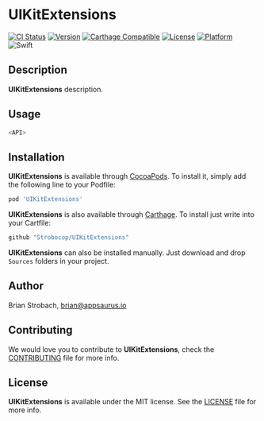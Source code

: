 # UIKitExtensions

[![CI Status](https://img.shields.io/circleci/project/github/Strobocop/UIKitExtensions.svg)](https://circleci.com/gh/Strobocop/UIKitExtensions)
[![Version](https://img.shields.io/cocoapods/v/UIKitExtensions.svg?style=flat)](http://cocoadocs.org/docsets/UIKitExtensions)
[![Carthage Compatible](https://img.shields.io/badge/Carthage-compatible-4BC51D.svg?style=flat)](https://github.com/Carthage/Carthage)
[![License](https://img.shields.io/cocoapods/l/UIKitExtensions.svg?style=flat)](http://cocoadocs.org/docsets/UIKitExtensions)
[![Platform](https://img.shields.io/cocoapods/p/UIKitExtensions.svg?style=flat)](http://cocoadocs.org/docsets/UIKitExtensions)
![Swift](https://img.shields.io/badge/%20in-swift%204.0-orange.svg)

## Description

**UIKitExtensions** description.

## Usage

```swift
<API>
```

## Installation

**UIKitExtensions** is available through [CocoaPods](http://cocoapods.org). To install
it, simply add the following line to your Podfile:

```ruby
pod 'UIKitExtensions'
```

**UIKitExtensions** is also available through [Carthage](https://github.com/Carthage/Carthage).
To install just write into your Cartfile:

```ruby
github "Strobocop/UIKitExtensions"
```

**UIKitExtensions** can also be installed manually. Just download and drop `Sources` folders in your project.

## Author

Brian Strobach, brian@appsaurus.io

## Contributing

We would love you to contribute to **UIKitExtensions**, check the [CONTRIBUTING](github.com/Strobocop/UIKitExtensions/blob/master/CONTRIBUTING.md) file for more info.

## License

**UIKitExtensions** is available under the MIT license. See the [LICENSE](github.com/Strobocop/UIKitExtensions/blob/master/LICENSE.md) file for more info.
